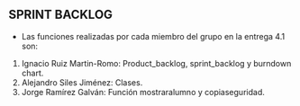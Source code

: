**SPRINT BACKLOG**
---
* Las funciones realizadas por cada miembro del grupo en la entrega 4.1 son:



1. Ignacio Ruiz Martin-Romo: Product_backlog, sprint_backlog y burndown chart.
2. Alejandro Siles Jiménez: Clases.
3. Jorge Ramírez Galván: Función mostraralumno y copiaseguridad.
